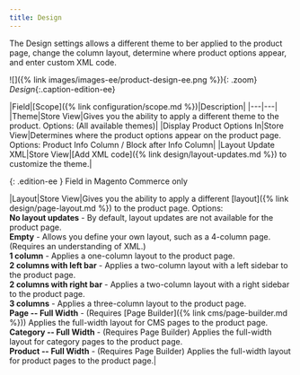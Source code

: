 ```yaml
---
title: Design
---
```


The Design settings allows a different theme to ber applied to the product page, change the column layout, determine where product options appear, and enter custom XML code.

![]({% link images/images-ee/product-design-ee.png %}){: .zoom}
_Design_{:.caption-edition-ee}

|Field|[Scope]({% link configuration/scope.md %})|Description|
|---|---|
|Theme|Store View|Gives you the ability to apply a different theme to the product. Options: (All available themes)|
|Display Product Options In|Store View|Determines where the product options appear on the product page. Options: Product Info Column / Block after Info Column|
|Layout Update XML|Store View|[Add XML code]({% link design/layout-updates.md %}) to customize the theme.|

{: .edition-ee }
Field in Magento Commerce only

|Layout|Store View|Gives you the ability to apply a different [layout]({% link design/page-layout.md %}) to the product page. Options: <br/>**No layout updates** - By default, layout updates are not available for the product page. <br/>**Empty** - Allows you define your own layout, such as a 4-column page. (Requires an understanding of XML.) <br/>**1 column** - Applies a one-column layout to the product page. <br/>**2 columns with left bar** - Applies a two-column layout with a left sidebar to the product page. <br/>**2 columns with right bar** - Applies a two-column layout with a right sidebar to the product page. <br/>**3 columns** - Applies a three-column layout to the product page. <br/>**Page -- Full Width** - (Requires [Page Builder]({% link cms/page-builder.md %})) Applies the full-width layout for CMS pages to the product page. <br/>**Category -- Full Width** - (Requires Page Builder) Applies the full-width layout for category pages to the product page. <br/>**Product -- Full Width** - (Requires Page Builder) Applies the full-width layout for product pages to the product page.|
